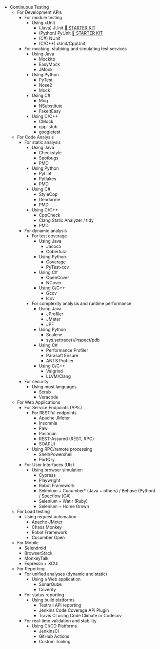 * Continuous Testing
    * For Development APIs
        * For module testing
            * Using xUnit
                * (Java) JUnit [&#x1F3C1; STARTER KIT](../starter-kits/#unit-teting-with-java)
                * (Python) PyUnit [&#x1F3C1; STARTER KIT](../starter-kits/#unit-teting-with-python)
                * (C#) NUnit
                * (C/C++) cUnit/CppUnit
        * For mocking, stubbing and simulating test services
            * Using Java
                * Mockito
                * EasyMock
                * JMock
            * Using Python
                * PyTest
                * Nose2
                * Mock
            * Using C#
                * Moq
                * NSubstitute
                * FakeItEasy
            * Using C/C++
                * CMock
                * cpp-stub
                * googletest
    * For Code Analysis
        * For static analysis
            * Using Java
                * Checkstyle
                * Spotbugs
                * PMD
            * Using Python
                * PyLint
                * Pyflakes
                * PMD
            * Using C#
                * StyleCop
                * Gendarme
                * PMD
            * Using C/C++
                * CppCheck
                * Clang Static Analyzer / tidy
                * PMD
        * For dynamic analysis
            * For test coverage
                * Using Java
                    * Jacoco
                    * Cobertura
                * Using Python
                    * Coverage
                    * PyTest-cov
                * Using C#
                    * OpenCover
                    * NCover
                * Using C/C++
                    * Gcov
                    * lcov
            * For complexity analysis and runtime performance
                * Using Java
                    * JProfiler
                    * JMeter
                    * JPF
                * Using Python
                    * Scalene
                    * sys.settrace()/inspect/pdb
                * Using C#
                    * Performance Profiler
                    * Parasoft Ensure
                    * ANTS Profiler
                * Using C/C++
                    * Valgrind
                    * LLVM/Clang
        * For security
            * Using most languages
                * Scrub
                * Veracode
    * For Web Applications
        * For Service Endpoints (APIs)
            * For RESTful endpoints
                * Apache JMeter
                * Insomnia
                * Paw
                * Postman
                * REST-Assured (REST, RPC)
                * SOAPUI
            * Using RPC/remote processing
                * Shell/Powershell
                * PortQry
        * For User Interfaces (UIs)
            * Using browser simulation
                * Cypress
                * Playwright
                * Robot Framework
                * Selenium + Cucumber* (Java + others) / Behave (Python) / Specflow (C#)
                * Selenium + Watir (Ruby)
                * Selenium + Home Grown
    * For Load testing
        * Using request automation
            * Apache JMeter
            * Chaos Monkey
            * Robot Framework
            * Cucumber Open
    * For Mobile
        * Selendroid
        * BrowserStack
        * MonkeyTalk
        * Espresso + XCUI
    * For Reporting
        * For unified analyses (dynamic and static)
            * Using a Web application
                * SonarQube
                * Coverity
        * For status reporting
            * Using build platforms 
                * Testrail API reporting
                * Jenkins Code Coverage API Plugin
                * Travis CI using Code Climate or Codecov
        * For real-time validation and stability
            * Using CI/CD Platforms
                * JenkinsCI
                * GitHub Actions
                * Custom Tooling
